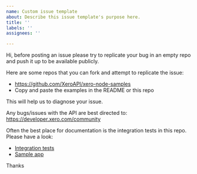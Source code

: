 ```yaml
---
name: Custom issue template
about: Describe this issue template's purpose here.
title: ''
labels: ''
assignees: ''

---
```


Hi, before posting an issue please try to replicate your bug in an empty repo and push it up to be available publicly.

Here are some repos that you can fork and attempt to replicate the issue:

- https://github.com/XeroAPI/xero-node-samples
- Copy and paste the examples in the README or this repo

This will help us to diagnose your issue.

Any bugs/issues with the API are best directed to: https://developer.xero.com/community

Often the best place for documentation is the integration tests in this repo. Please have a look:

- [Integration tests](src/__integration_tests__)
- [Sample app](https://github.com/XeroAPI/xero-node-sample-app)

Thanks
